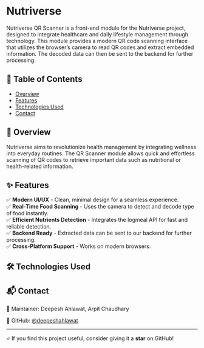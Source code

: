 # Nutriverse

Nutriverse QR Scanner is a front-end module for the Nutriverse project, designed to integrate healthcare and daily lifestyle management through technology. This module provides a modern QR code scanning interface that utilizes the browser’s camera to read QR codes and extract embedded information. The decoded data can then be sent to the backend for further processing.

## 📌 Table of Contents

- [Overview](#overview)
- [Features](#features)
- [Technologies Used](#technologies-used)
- [Contact](#contact)

## 📖 Overview

Nutriverse aims to revolutionize health management by integrating wellness into everyday routines. The QR Scanner module allows quick and effortless scanning of QR codes to retrieve important data such as nutritional or health-related information.

## ✨ Features

✅ **Modern UI/UX** - Clean, minimal design for a seamless experience.  
✅ **Real-Time Food Scanning** - Uses the camera to detect and decode type of food instantly.  
✅ **Efficient Nutrients Detection** - Integrates the logmeal API for fast and reliable detection.  
✅ **Backend Ready** - Extracted data can be sent to our backend for further processing.  
✅ **Cross-Platform Support** - Works on modern browsers.


## 🛠 Technologies Used



## 📬 Contact

📌 Maintainer: Deepesh Ahlawat, Arpit Chaudhary

📌 GitHub: [@deepeshahlawat](https://github.com/deepeshahlawat)  

---

⭐ If you find this project useful, consider giving it a **star** on GitHub!

